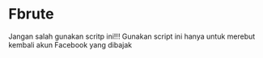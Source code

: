 # Fbrute
Jangan salah gunakan scritp ini!!!
Gunakan script ini hanya untuk merebut kembali akun Facebook yang dibajak
